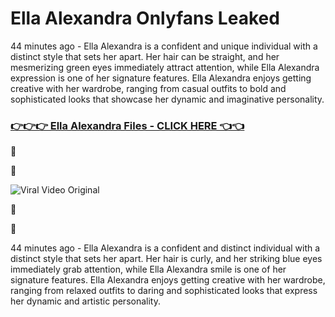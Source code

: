 # Ella Alexandra Onlyfans Leaked

<p>44 minutes ago - Ella Alexandra is a confident and unique individual with a distinct style that sets her apart. Her hair can be straight, and her mesmerizing green eyes immediately attract attention, while Ella Alexandra expression is one of her signature features. Ella Alexandra enjoys getting creative with her wardrobe, ranging from casual outfits to bold and sophisticated looks that showcase her dynamic and imaginative personality.</p><p>
<h3><a href="https://fansleaks.com-getfree.pro/ella-alexandra" rel="nofollow">👉👉👉 Ella Alexandra Files - CLICK HERE 👈👈</a></h3>
<p>🔻</p>
<p>🔻</p> <p>
<a href="https://fansleaks.com-getfree.pro/ella-alexandra" rel="nofollow"><img src="https://i.imgur.com/0ZbtXZ5.gif" alt="Viral Video Original" style="max-width: 100%; display: inline-block;" data-target="animated-image.originalImage"></a>
<p>🔻</p>
<p>🔻</p> <p>44 minutes ago - Ella Alexandra is a confident and distinct individual with a distinct style that sets her apart. Her hair is curly, and her striking blue eyes immediately grab attention, while Ella Alexandra smile is one of her signature features. Ella Alexandra enjoys getting creative with her wardrobe, ranging from relaxed outfits to daring and sophisticated looks that express her dynamic and artistic personality.</p>